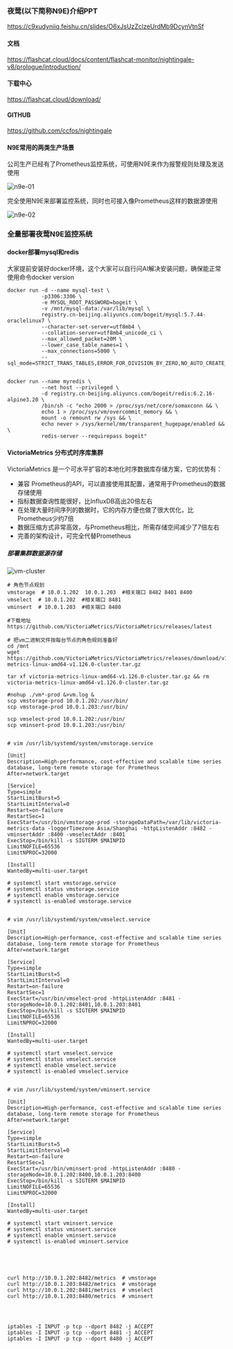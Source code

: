 ### 夜莺(以下简称N9E)介绍PPT

https://c9xudyniiq.feishu.cn/slides/O6xJsUzZclzeUrdMb9DcynVtnSf

#### 文档

https://flashcat.cloud/docs/content/flashcat-monitor/nightingale-v8/prologue/introduction/


#### 下载中心

https://flashcat.cloud/download/

#### GITHUB

https://github.com/ccfos/nightingale



#### N9E常用的两类生产场景

公司生产已经有了Prometheus监控系统，可使用N9E来作为报警规则处理及发送使用

![n9e-01](../pics/n9e-01.png)

完全使用N9E来部署监控系统，同时也可接入像Prometheus这样的数据源使用

![n9e-02](../pics/n9e-02.png)


### 全量部署夜莺N9E监控系统

#### docker部署mysql和redis
大家提前安装好docker环境，这个大家可以自行问AI解决安装问题，确保能正常使用命令docker version

```shell
docker run -d --name mysql-test \
           -p3306:3306 \
           -e MYSQL_ROOT_PASSWORD=bogeit \
           -v /mnt/mysql-data:/var/lib/mysql \
           registry.cn-beijing.aliyuncs.com/bogeit/mysql:5.7.44-oraclelinux7 \
           --character-set-server=utf8mb4 \
           --collation-server=utf8mb4_unicode_ci \
           --max_allowed_packet=20M \
           --lower_case_table_names=1 \
           --max_connections=5000 \
           --sql_mode=STRICT_TRANS_TABLES,ERROR_FOR_DIVISION_BY_ZERO,NO_AUTO_CREATE_USER,NO_ENGINE_SUBSTITUTION


docker run --name myredis \
           --net host --privileged \
           -d registry.cn-beijing.aliyuncs.com/bogeit/redis:6.2.16-alpine3.20 \
           /bin/sh -c "echo 2000 > /proc/sys/net/core/somaxconn && \
           echo 1 > /proc/sys/vm/overcommit_memory && \
           mount -o remount rw /sys && \
           echo never > /sys/kernel/mm/transparent_hugepage/enabled && \
           redis-server --requirepass bogeit"
```


#### VictoriaMetrics 分布式时序库集群

VictoriaMetrics 是一个可水平扩容的本地化时序数据库存储方案，它的优势有：

* 兼容 Prometheus的API，可以直接使用其配置，通常用于Prometheus的数据存储使用
* 指标数据查询性能很好，比InfluxDB高出20倍左右
* 在处理大量时间序列的数据时，它的内存方便也做了很大优化，比Prometheus少约7倍
* 数据压缩方式非常高效，与Prometheus相比，所需存储空间减少了7倍左右
* 完善的架构设计，可完全代替Prometheus



##### 部署集群数据源存储

![vm-cluster](../pics/vm-cluster.png)



```shell
# 角色节点规划
vmstorage  # 10.0.1.202  10.0.1.203  #相关端口 8482 8401 8400 
vmselect  # 10.0.1.202  #相关端口 8481 
vminsert  # 10.0.1.203  #相关端口 8480 

#下载地址 https://github.com/VictoriaMetrics/VictoriaMetrics/releases/latest

# 把vm二进制文件按每台节点的角色规则准备好
cd /mnt
wget https://github.com/VictoriaMetrics/VictoriaMetrics/releases/download/v1.126.0/victoria-metrics-linux-amd64-v1.126.0-cluster.tar.gz

tar xf victoria-metrics-linux-amd64-v1.126.0-cluster.tar.gz && rm victoria-metrics-linux-amd64-v1.126.0-cluster.tar.gz

#nohup ./vm*-prod &>vm.log &
scp vmstorage-prod 10.0.1.202:/usr/bin/
scp vmstorage-prod 10.0.1.203:/usr/bin/

scp vmselect-prod 10.0.1.202:/usr/bin/
scp vminsert-prod 10.0.1.203:/usr/bin/


# vim /usr/lib/systemd/system/vmstorage.service

[Unit]
Description=High-performance, cost-effective and scalable time series database, long-term remote storage for Prometheus
After=network.target

[Service]
Type=simple
StartLimitBurst=5
StartLimitInterval=0
Restart=on-failure
RestartSec=1
ExecStart=/usr/bin/vmstorage-prod -storageDataPath=/var/lib/victoria-metrics-data -loggerTimezone Asia/Shanghai -httpListenAddr :8482 -vminsertAddr :8400 -vmselectAddr :8401
ExecStop=/bin/kill -s SIGTERM $MAINPID
LimitNOFILE=65536
LimitNPROC=32000

[Install]
WantedBy=multi-user.target

# systemctl start vmstorage.service
# systemctl status vmstorage.service
# systemctl enable vmstorage.service
# systemctl is-enabled vmstorage.service


# vim /usr/lib/systemd/system/vmselect.service

[Unit]
Description=High-performance, cost-effective and scalable time series database, long-term remote storage for Prometheus
After=network.target

[Service]
Type=simple
StartLimitBurst=5
StartLimitInterval=0
Restart=on-failure
RestartSec=1
ExecStart=/usr/bin/vmselect-prod -httpListenAddr :8481 -storageNode=10.0.1.202:8401,10.0.1.203:8401
ExecStop=/bin/kill -s SIGTERM $MAINPID
LimitNOFILE=65536
LimitNPROC=32000

[Install]
WantedBy=multi-user.target

# systemctl start vmselect.service
# systemctl status vmselect.service
# systemctl enable vmselect.service
# systemctl is-enabled vmselect.service


# vim /usr/lib/systemd/system/vminsert.service

[Unit]
Description=High-performance, cost-effective and scalable time series database, long-term remote storage for Prometheus
After=network.target

[Service]
Type=simple
StartLimitBurst=5
StartLimitInterval=0
Restart=on-failure
RestartSec=1
ExecStart=/usr/bin/vminsert-prod -httpListenAddr :8480 -storageNode=10.0.1.202:8400,10.0.1.203:8400
ExecStop=/bin/kill -s SIGTERM $MAINPID
LimitNOFILE=65536
LimitNPROC=32000

[Install]
WantedBy=multi-user.target

# systemctl start vminsert.service
# systemctl status vminsert.service
# systemctl enable vminsert.service
# systemctl is-enabled vminsert.service





curl http://10.0.1.202:8482/metrics  # vmstorage
curl http://10.0.1.203:8482/metrics  # vmstorage
curl http://10.0.1.202:8481/metrics  # vmselect
curl http://10.0.1.203:8480/metrics  # vminsert




iptables -I INPUT -p tcp --dport 8482 -j ACCEPT
iptables -I INPUT -p tcp --dport 8481 -j ACCEPT
iptables -I INPUT -p tcp --dport 8480 -j ACCEPT
```



